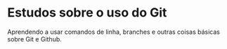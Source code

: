 # Estudos sobre o uso do Git


Aprendendo a usar comandos de linha, branches e outras coisas básicas sobre Git e Github.
